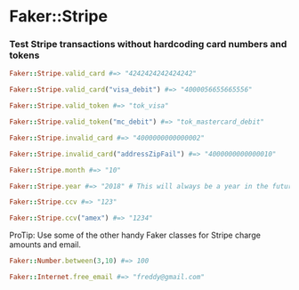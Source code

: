 # Faker::Stripe

### Test Stripe transactions without hardcoding card numbers and tokens


```ruby
Faker::Stripe.valid_card #=> "4242424242424242"

Faker::Stripe.valid_card("visa_debit") #=> "4000056655665556"

Faker::Stripe.valid_token #=> "tok_visa"

Faker::Stripe.valid_token("mc_debit") #=> "tok_mastercard_debit"

Faker::Stripe.invalid_card #=> "4000000000000002"

Faker::Stripe.invalid_card("addressZipFail") #=> "4000000000000010"

Faker::Stripe.month #=> "10"

Faker::Stripe.year #=> "2018" # This will always be a year in the future

Faker::Stripe.ccv #=> "123"

Faker::Stripe.ccv("amex") #=> "1234"
```

ProTip:
Use some of the other handy Faker classes for Stripe charge amounts and email.

```ruby
Faker::Number.between(3,10) #=> 100

Faker::Internet.free_email #=> "freddy@gmail.com"
```
